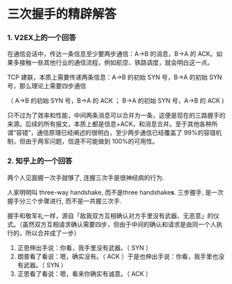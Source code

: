 # 三次握手的精辟解答

### 1. V2EX上的一个回答

在通信会话中，传达一条信息至少要两步通信：A->B 的消息，B->A 的 ACK。如果多接触一些其他行业的通信流程，例如航空、铁路调度，就会明白这一点。 

TCP 建联，本质上需要传递两条信息：A->B 的初始 SYN 号，B->A 的初始 SYN 号，那么理论上需要四步通信

（ A->B 的初始 SYN 号，B->A 的 ACK ； B->A 的初始 SYN 号，A->B 的 ACK  )

只不过为了效率和性能，中间两条消息可以合并为一条，这便是现在的三路握手的来源。后续的所有报文，本质上都是信息+ACK，和消息合并。至于其他各种所谓“容错”，通信原理已经阐述的很明白，至少两步通信已经覆盖了 99%的容错机制，但由于两军问题，信道不可能做到 100%的可用性。

### 2. 知乎上的一个回答

两个人见面握一次手就够了, 连握三次手是很神经病的行为.

人家明明叫 three-way handshake, 而不是three handshake**s**. 三步握手, 是一次握手分三个步骤进行, 而不是一共握三次手.

握手和敬军礼一样，源自「敌我双方互相确认对方手里没有武器、无恶意」的仪式。（虽然双方互相请求确认需要四步，但由于中间的确认和请求是由同一个人执行的，所以合并成了一步） 

1. 正恩伸出手说：你看，我手里没有武器。（ SYN ） 
2. 朗普看了看说：嗯，确实没有。（ ACK ）于是也伸出手说：你看，我手里也没有武器。（ SYN ）
3. 正恩看了看说：嗯，看来你确实有诚意。（ ACK ）